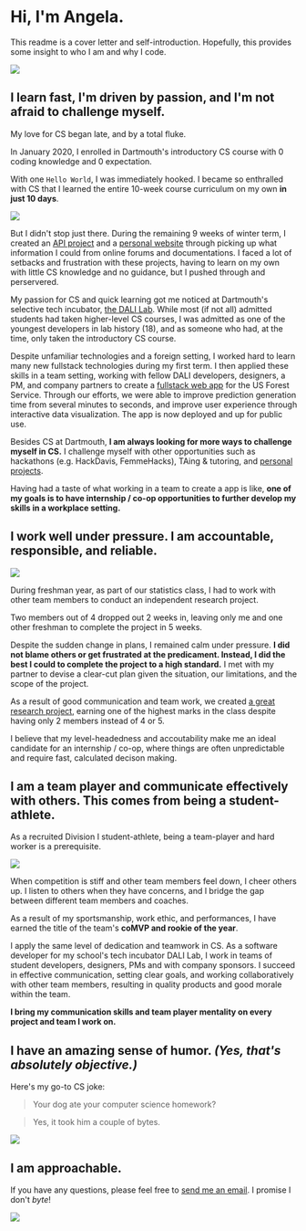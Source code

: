# Hi, I'm Angela.
This readme is a cover letter and self-introduction. Hopefully, this provides some insight to who I am and why I code.

![](https://media.giphy.com/media/yyVph7ANKftIs/giphy.gif)

## I learn fast, I'm driven by passion, and I'm not afraid to challenge myself.
My love for CS began late, and by a total fluke.

In January 2020, I enrolled in Dartmouth's introductory CS course with 0 coding knowledge and 0 expectation. 

With one `Hello World`, I was immediately hooked. I became so enthralled with CS that I learned the entire 10-week course curriculum on my own **in just 10 days**.

![](https://media.giphy.com/media/LmNwrBhejkK9EFP504/giphy.gif)

But I didn't stop just there. During the remaining 9 weeks of winter term, I created an [API project](https://github.com/azhang4216/redditapi) and a [personal website](http://angelazz.me/) through picking up what information I could from online forums and documentations. I faced a lot of setbacks and frustration with these projects, having to learn on my own with little CS knowledge and no guidance, but I pushed through and perservered.

My passion for CS and quick learning got me noticed at Dartmouth's selective tech incubator, [the DALI Lab](http://dali.dartmouth.edu/). While most (if not all) admitted students had taken higher-level CS courses, I was admitted as one of the youngest developers in lab history (18), and as someone who had, at the time, only taken the introductory CS course.

Despite unfamiliar technologies and a foreign setting, I worked hard to learn many new fullstack technologies during my first term. I then applied these skills in a team setting, working with fellow DALI developers, designers, a PM, and company partners to create a [fullstack web app](https://pine-beetle-prediction-dev.netlify.app/) for the US Forest Service. Through our efforts, we were able to improve prediction generation time from several minutes to seconds, and improve user experience through interactive data visualization. The app is now deployed and up for public use.

Besides CS at Dartmouth, **I am always looking for more ways to challenge myself in CS.** I challenge myself with other opportunities such as hackathons (e.g. HackDavis, FemmeHacks), TAing & tutoring, and [personal projects](https://github.com/azhang4216). 

Having had a taste of what working in a team to create a app is like, **one of my goals is to have internship / co-op opportunities to further develop my skills in a workplace setting.**

## I work well under pressure. I am accountable, responsible, and reliable.
![](https://media.giphy.com/media/3o7abKhOpu0NwenH3O/giphy.gif)

During freshman year, as part of our statistics class, I had to work with other team members to conduct an independent research project. 

Two members out of 4 dropped out 2 weeks in, leaving only me and one other freshman to complete the project in 5 weeks. 

Despite the sudden change in plans, I remained calm under pressure. **I did not blame others or get frustrated at the predicament. Instead, I did the best I could to complete the project to a high standard.** I met with my partner to devise a clear-cut plan given the situation, our limitations, and the scope of the project. 

As a result of good communication and team work, we created [a great research project](https://github.com/azhang4216/divisions-of-wealth), earning one of the highest marks in the class despite having only 2 members instead of 4 or 5.

I believe that my level-headedness and accoutability make me an ideal candidate for an internship / co-op, where things are often unpredictable and require fast, calculated decison making.

## I am a team player and communicate effectively with others. This comes from being a student-athlete.
As a recruited Division I student-athlete, being a team-player and hard worker is a prerequisite.

![](https://media.giphy.com/media/QxNRxwb1yYe7fWEWsU/giphy.gif)

When competition is stiff and other team members feel down, I cheer others up. I listen to others when they have concerns, and I bridge the gap between different team members and coaches. 

As a result of my sportsmanship, work ethic, and performances, I have earned the title of the team's **coMVP and rookie of the year**.

I apply the same level of dedication and teamwork in CS. As a software developer for my school's tech incubator DALI Lab, I work in teams of student developers, designers, PMs and with company sponsors. I succeed in effective communication, setting clear goals, and working collaboratively with other team members, resulting in quality products and good morale within the team.

**I bring my communication skills and team player mentality on every project and team I work on.**

## I have an amazing sense of humor. *(Yes, that's absolutely objective.)*

Here's my go-to CS joke: 

> Your dog ate your computer science homework?

> Yes, it took him a couple of bytes.

![](https://media.giphy.com/media/mCRJDo24UvJMA/giphy.gif)

## I am approachable.
If you have any questions, please feel free to [send me an email](mailto:angela.zhang.23@dartmouth.edu). I promise I don't *byte*!

![](https://media.giphy.com/media/4Zo41lhzKt6iZ8xff9/giphy.gif)